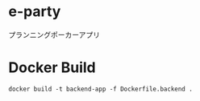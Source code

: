 # e-party
プランニングポーカーアプリ


# Docker Build
```
docker build -t backend-app -f Dockerfile.backend .
```
